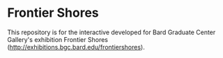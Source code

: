 # Frontier Shores

This repository is for the interactive developed for Bard Graduate Center Gallery's exhibition Frontier Shores (http://exhibitions.bgc.bard.edu/frontiershores).